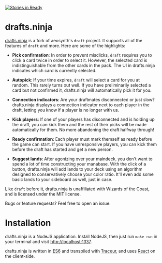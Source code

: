 [![Stories in Ready](https://badge.waffle.io/arxanas/drafts.ninja.png?label=ready&title=Ready)](https://waffle.io/arxanas/drafts.ninja)
# drafts.ninja

[drafts.ninja](http://drafts.ninja) is a fork of aeosynth's `draft` project. It
supports all of the features of `draft` and more. Here are some of the
highlights:

  * **Pick confirmation**: In order to prevent misclicks, `draft` requires you to
    click a card twice in order to select it. However, the selected card is
indistinguishable from the other cards in the pack. The UI in drafts.ninja
indicates which card is currently selected.

  * **Autopick**: If your time expires, `draft` will select a card for you at
    random. This rarely turns out well. If you have preliminarily selected a
card but not confirmed it, drafts.ninja will automatically pick it for you.

  * **Connection indicators**: Are your draftmates disconnected or just slow?
    drafts.ninja displays a connection indicator next to each player in the
draft, letting you know if a player is no longer with us.

  * **Kick players**: If one of your players has disconnected and is holding up
    the draft, you can kick them and the rest of their picks will be made
automatically for them. No more abandoning the draft halfway through!

  * **Ready confirmation**: Each player must mark themself as ready before the
    game can start. If you have unresponsive players, you can kick them before
the draft has started and get a new person.

  * **Suggest lands**: After agonizing over your maindeck, you don't want to
    spend a lot of time constructing your manabase. With the click of a button,
drafts.ninja will add lands to your deck using an algorithm designed to
conservatively choose your color ratio. It'll even add some basic lands to your
sideboard as well, just in case.

Like `draft` before it, drafts.ninja is unaffiliated with Wizards of the Coast,
and is licensed under the MIT license.

Bugs or feature requests? Feel free to open an issue.

# Installation

drafts.ninja is a NodeJS application. Install NodeJS, then just run `make run`
in your terminal and visit [http://localhost:1337](http://localhost:1337).

drafts.ninja is written in [ES6] and transpiled with [Traceur], and uses [React]
on the client-side.

  [ES6]: https://github.com/lukehoban/es6features
  [Traceur]: https://github.com/google/traceur-compiler
  [React]: https://github.com/facebook/react
